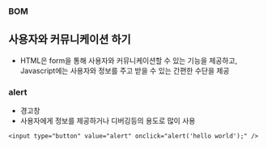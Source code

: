 ### BOM
## 사용자와 커뮤니케이션 하기
- HTML은 form을 통해 사용자와 커뮤니케이션할 수 있는 기능을 제공하고, Javascript에는 사용자와 정보를 주고 받을 수 있는 간편한 수단을 제공
### alert
- 경고창
- 사용자에게 정보를 제공하거나 디버깅등의 용도로 많이 사용
```
<input type="button" value="alert" onclick="alert('hello world');" />
```
